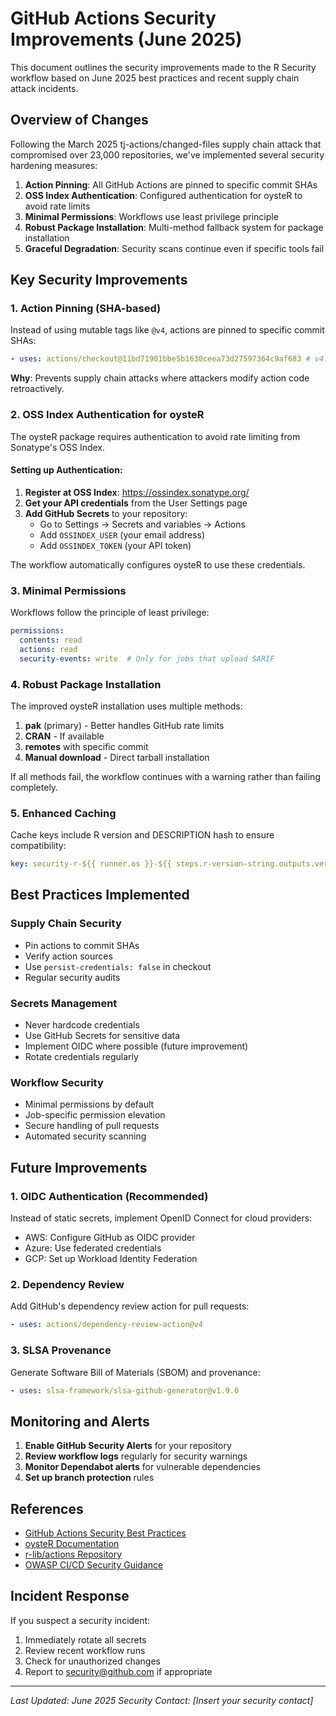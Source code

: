 # GitHub Actions Security Improvements (June 2025)

This document outlines the security improvements made to the R Security workflow based on June 2025 best practices and recent supply chain attack incidents.

## Overview of Changes

Following the March 2025 tj-actions/changed-files supply chain attack that compromised over 23,000 repositories, we've implemented several security hardening measures:

1. **Action Pinning**: All GitHub Actions are pinned to specific commit SHAs
2. **OSS Index Authentication**: Configured authentication for oysteR to avoid rate limits
3. **Minimal Permissions**: Workflows use least privilege principle
4. **Robust Package Installation**: Multi-method fallback system for package installation
5. **Graceful Degradation**: Security scans continue even if specific tools fail

## Key Security Improvements

### 1. Action Pinning (SHA-based)

Instead of using mutable tags like `@v4`, actions are pinned to specific commit SHAs:

```yaml
- uses: actions/checkout@11bd71901bbe5b1630ceea73d27597364c9af683 # v4.2.2
```

**Why**: Prevents supply chain attacks where attackers modify action code retroactively.

### 2. OSS Index Authentication for oysteR

The oysteR package requires authentication to avoid rate limiting from Sonatype's OSS Index.

#### Setting up Authentication:

1. **Register at OSS Index**: https://ossindex.sonatype.org/
2. **Get your API credentials** from the User Settings page
3. **Add GitHub Secrets** to your repository:
   - Go to Settings → Secrets and variables → Actions
   - Add `OSSINDEX_USER` (your email address)
   - Add `OSSINDEX_TOKEN` (your API token)

The workflow automatically configures oysteR to use these credentials.

### 3. Minimal Permissions

Workflows follow the principle of least privilege:

```yaml
permissions:
  contents: read
  actions: read
  security-events: write  # Only for jobs that upload SARIF
```

### 4. Robust Package Installation

The improved oysteR installation uses multiple methods:

1. **pak** (primary) - Better handles GitHub rate limits
2. **CRAN** - If available
3. **remotes** with specific commit
4. **Manual download** - Direct tarball installation

If all methods fail, the workflow continues with a warning rather than failing completely.

### 5. Enhanced Caching

Cache keys include R version and DESCRIPTION hash to ensure compatibility:

```yaml
key: security-r-${{ runner.os }}-${{ steps.r-version-string.outputs.version }}-${{ hashFiles('DESCRIPTION') }}-v3
```

## Best Practices Implemented

### Supply Chain Security
- Pin actions to commit SHAs
- Verify action sources
- Use `persist-credentials: false` in checkout
- Regular security audits

### Secrets Management
- Never hardcode credentials
- Use GitHub Secrets for sensitive data
- Implement OIDC where possible (future improvement)
- Rotate credentials regularly

### Workflow Security
- Minimal permissions by default
- Job-specific permission elevation
- Secure handling of pull requests
- Automated security scanning

## Future Improvements

### 1. OIDC Authentication (Recommended)
Instead of static secrets, implement OpenID Connect for cloud providers:
- AWS: Configure GitHub as OIDC provider
- Azure: Use federated credentials
- GCP: Set up Workload Identity Federation

### 2. Dependency Review
Add GitHub's dependency review action for pull requests:
```yaml
- uses: actions/dependency-review-action@v4
```

### 3. SLSA Provenance
Generate Software Bill of Materials (SBOM) and provenance:
```yaml
- uses: slsa-framework/slsa-github-generator@v1.9.0
```

## Monitoring and Alerts

1. **Enable GitHub Security Alerts** for your repository
2. **Review workflow logs** regularly for security warnings
3. **Monitor Dependabot alerts** for vulnerable dependencies
4. **Set up branch protection** rules

## References

- [GitHub Actions Security Best Practices](https://docs.github.com/en/actions/security-guides/security-hardening-for-github-actions)
- [oysteR Documentation](https://sonatype-nexus-community.github.io/oysteR/)
- [r-lib/actions Repository](https://github.com/r-lib/actions)
- [OWASP CI/CD Security Guidance](https://owasp.org/www-project-devsecops-guideline/)

## Incident Response

If you suspect a security incident:
1. Immediately rotate all secrets
2. Review recent workflow runs
3. Check for unauthorized changes
4. Report to security@github.com if appropriate

---

*Last Updated: June 2025*
*Security Contact: [Insert your security contact]* 